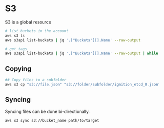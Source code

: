 # S3

S3 is a global resource  

```sh
# list buckets in the account
aws s3 ls
aws s3api list-buckets | jq '.["Buckets"][].Name' --raw-output 

# get tags 
aws s3api list-buckets | jq '.["Buckets"][].Name' --raw-output | while read in; do aws s3api get-bucket-tagging --bucket $in; done
```

## Copying

```sh
## Copy files to a subfolder
aws s3 cp "s3://file.json" "s3://folder/subfolder/ignition_etcd_0.json"
```

## Syncing

Syncing files can be done bi-directionally.

```sh
aws s3 sync s3://bucket_name path/to/target
```
